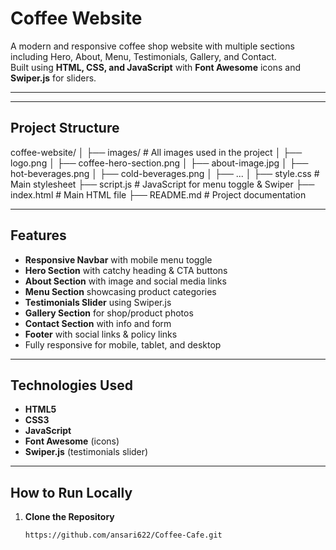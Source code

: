 #  Coffee Website

A modern and responsive coffee shop website with multiple sections including Hero, About, Menu, Testimonials, Gallery, and Contact.  
Built using **HTML, CSS, and JavaScript** with **Font Awesome** icons and **Swiper.js** for sliders.

---
---

##  Project Structure
coffee-website/
│
├── images/ # All images used in the project
│ ├── logo.png
│ ├── coffee-hero-section.png
│ ├── about-image.jpg
│ ├── hot-beverages.png
│ ├── cold-beverages.png
│ ├── ...
│
├── style.css # Main stylesheet
├── script.js # JavaScript for menu toggle & Swiper
├── index.html # Main HTML file
├── README.md # Project documentation

---

##  Features

- **Responsive Navbar** with mobile menu toggle
- **Hero Section** with catchy heading & CTA buttons
- **About Section** with image and social media links
- **Menu Section** showcasing product categories
- **Testimonials Slider** using Swiper.js
- **Gallery Section** for shop/product photos
- **Contact Section** with info and form
- **Footer** with social links & policy links
- Fully responsive for mobile, tablet, and desktop

---

##  Technologies Used

- **HTML5**
- **CSS3**
- **JavaScript**
- **Font Awesome** (icons)
- **Swiper.js** (testimonials slider)

---

##  How to Run Locally

1. **Clone the Repository**
   ```bash
   https://github.com/ansari622/Coffee-Cafe.git

